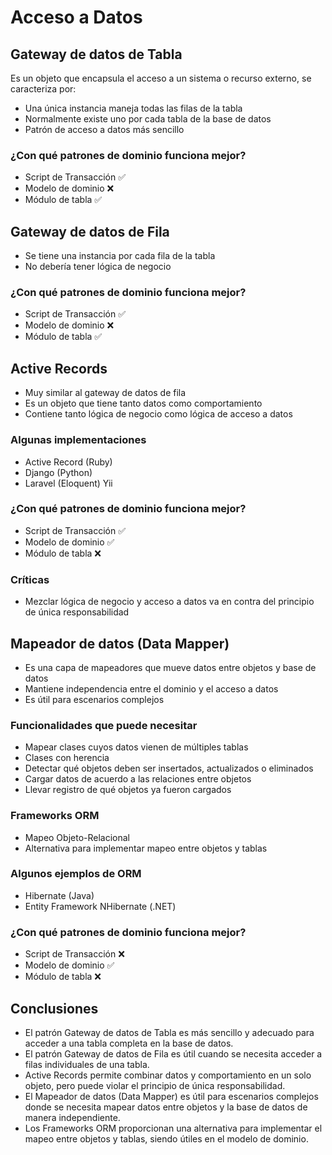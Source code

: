 # Acceso a Datos

## Gateway de datos de Tabla

Es un objeto que encapsula el acceso a un sistema o recurso externo, se caracteriza por:

- Una única instancia maneja todas las filas de la tabla
- Normalmente existe uno por cada tabla de la base de datos
- Patrón de acceso a datos más sencillo

### ¿Con qué patrones de dominio funciona mejor?

- Script de Transacción ✅
- Modelo de dominio ❌
- Módulo de tabla ✅

## Gateway de datos de Fila

- Se tiene una instancia por cada fila de la tabla
- No debería tener lógica de negocio

### ¿Con qué patrones de dominio funciona mejor?

- Script de Transacción ✅
- Modelo de dominio ❌
- Módulo de tabla ✅

## Active Records

- Muy similar al gateway de datos de fila
- Es un objeto que tiene tanto datos como comportamiento
- Contiene tanto lógica de negocio como lógica de acceso a datos

### Algunas implementaciones

- Active Record (Ruby)
- Django (Python)
- Laravel (Eloquent) Yii

### ¿Con qué patrones de dominio funciona mejor?

- Script de Transacción ✅
- Modelo de dominio ✅
- Módulo de tabla ❌

### Críticas

- Mezclar lógica de negocio y acceso a datos va en contra del principio de única responsabilidad

## Mapeador de datos (Data Mapper)

- Es una capa de mapeadores que mueve datos entre objetos y base de datos
- Mantiene independencia entre el dominio y el acceso a datos
- Es útil para escenarios complejos

### Funcionalidades que puede necesitar

- Mapear clases cuyos datos vienen de múltiples tablas
- Clases con herencia
- Detectar qué objetos deben ser insertados, actualizados o eliminados
- Cargar datos de acuerdo a las relaciones entre objetos
- Llevar registro de qué objetos ya fueron cargados

### Frameworks ORM

- Mapeo Objeto-Relacional
- Alternativa para implementar mapeo entre objetos y tablas

### Algunos ejemplos de ORM

- Hibernate (Java)
- Entity Framework NHibernate (.NET)

### ¿Con qué patrones de dominio funciona mejor?

- Script de Transacción ❌
- Modelo de dominio ✅
- Módulo de tabla ❌

## Conclusiones

- El patrón Gateway de datos de Tabla es más sencillo y adecuado para acceder a una tabla completa en la base de datos.
- El patrón Gateway de datos de Fila es útil cuando se necesita acceder a filas individuales de una tabla.
- Active Records permite combinar datos y comportamiento en un solo objeto, pero puede violar el principio de única responsabilidad.
- El Mapeador de datos (Data Mapper) es útil para escenarios complejos donde se necesita mapear datos entre objetos y la base de datos de manera independiente.
- Los Frameworks ORM proporcionan una alternativa para implementar el mapeo entre objetos y tablas, siendo útiles en el modelo de dominio.

